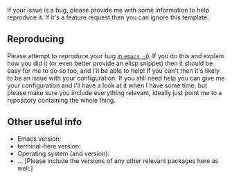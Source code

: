 If your issue is a bug, please provide me with some information to help reproduce it. If it's a feature request then
you can ignore this template.

## Reproducing

Please attempt to reproduce your bug [in `emacs -Q`](https://swsnr.de/blog/2015/11/29/reproduce-bugs-in-emacs-q/). If 
you do this and explain how you did it (or even better provide an elisp snippet) then it should be easy for me to 
do so too, and I'll be able to help! If you can't then it's likely to be an issue with your configuration. If you 
still need help you can give me your configuration and I'll have a look at it when I have some time, but please make 
sure you include everything relevant, ideally just point me to a repository containing the whole thing.

## Other useful info

* Emacs version:
* terminal-here version:
* Operating system (and version):
* ... [Please include the versions of any other relevant packages here as well.]
